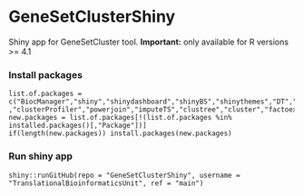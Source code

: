 # GeneSetClusterShiny
Shiny app for GeneSetCluster tool. **Important:** only available for R versions >= 4.1

### Install packages
```
list.of.packages = c("BiocManager","shiny","shinydashboard","shinyBS","shinythemes","DT","ggplot2","htmltools","shinyjs","ggnewscale","ggtree","GO.db","reshape2"
,"clusterProfiler","powerjoin","imputeTS","clustree","cluster","factoextra","GGally","shinyWidgets","org.Hs.eg.db","org.Mm.eg.db","dplyr","limma","stringr","shinyalert","jsonlite","doParallel","parallel","httr","utils","readxl","pbapply","RColorBrewer","patchwork","gridExtra","pheatmap")
new.packages = list.of.packages[!(list.of.packages %in% installed.packages()[,"Package"])]
if(length(new.packages)) install.packages(new.packages)
```

### Run shiny app
```
shiny::runGitHub(repo = "GeneSetClusterShiny", username = "TranslationalBioinformaticsUnit", ref = "main")
```

